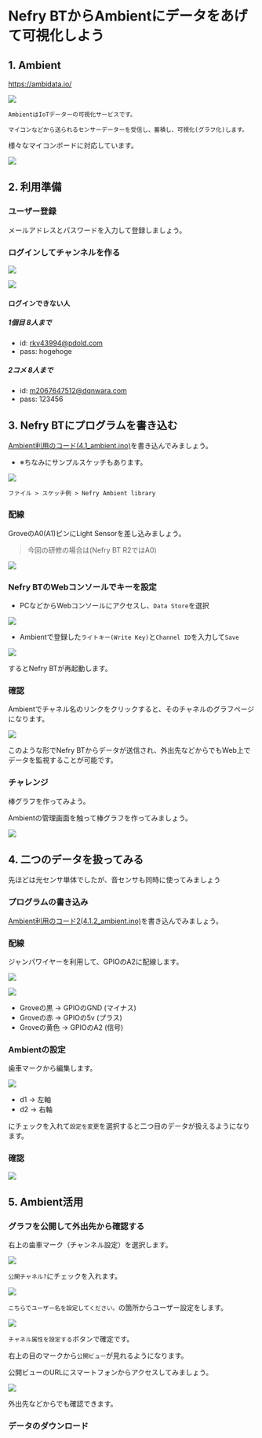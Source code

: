 # Nefry BTからAmbientにデータをあげて可視化しよう

## 1. Ambient

https://ambidata.io/

![](https://i.gyazo.com/0627e9980becca68b8d74c018f14eac0.png)

```
AmbientはIoTデーターの可視化サービスです。

マイコンなどから送られるセンサーデーターを受信し、蓄積し、可視化(グラフ化)します。
```

様々なマイコンボードに対応しています。

![](https://ambidata.io/wp/wp-content/uploads/2016/08/chart2.jpg)

## 2. 利用準備

### ユーザー登録

メールアドレスとパスワードを入力して登録しましょう。

### ログインしてチャンネルを作る

![](https://i.gyazo.com/d88631e273d2ebb8312d0a313077dbc4.png)

![](https://i.gyazo.com/ec26b7309bf4d0472f863f3740f6703e.png)

#### ログインできない人

##### 1個目 8人まで

* id: rkv43994@pdold.com
* pass: hogehoge

##### 2コメ 8人まで

* id: m2067647512@dqnwara.com
* pass: 123456

## 3. Nefry BTにプログラムを書き込む

[Ambient利用のコード(4.1_ambient.ino)](4.1.1_ambient/4.1.1_ambient.ino)を書き込んでみましょう。

- ※ちなみにサンプルスケッチもあります。

![](https://i.gyazo.com/cd415ad4c3c07e988788b94556c1c27d.png)

`ファイル > スケッチ例 > Nefry Ambient library`

### 配線

GroveのA0(A1)ピンにLight Sensorを差し込みましょう。

> 今回の研修の場合は(Nefry BT R2ではA0)

![](https://i.gyazo.com/c67a34a72d8b01b1f3b6b2797c08737d.jpg)

### Nefry BTのWebコンソールでキーを設定

* PCなどからWebコンソールにアクセスし、`Data Store`を選択

![](https://i.gyazo.com/d7499928a193e688742d58dbf4cec1b3.png)


* Ambientで登録した`ライトキー(Write Key)`と`Channel ID`を入力して`Save`

![](https://i.gyazo.com/2f063d19b534feb4089b7c4027e81a5d.png)

するとNefry BTが再起動します。

### 確認

Ambientでチャネル名のリンクをクリックすると、そのチャネルのグラフページになります。

![](https://i.gyazo.com/4bde98b6cdf3ebebe2f9ed9580f35461.gif)

このような形でNefry BTからデータが送信され、外出先などからでもWeb上でデータを監視することが可能です。

### チャレンジ

棒グラフを作ってみよう。

Ambientの管理画面を触って棒グラフを作ってみましょう。

![](https://i.gyazo.com/931c8cd5567c7c619467119a7b178d48.gif)

## 4. 二つのデータを扱ってみる

先ほどは光センサ単体でしたが、音センサも同時に使ってみましょう

### プログラムの書き込み

[Ambient利用のコード2(4.1.2_ambient.ino)](4.1.2_ambient/4.1.2_ambient.ino)を書き込んでみましょう。

### 配線

ジャンパワイヤーを利用して、GPIOのA2に配線します。

![](https://i.gyazo.com/73c91fc0a29021943a5107fe679010a2.png)

![](https://i.gyazo.com/9d5f79c6545ef77e5500b1dda1c62ef1.png)

* Groveの黒 -> GPIOのGND (マイナス)
* Groveの赤 -> GPIOの5v (プラス)
* Groveの黄色 -> GPIOのA2 (信号)

### Ambientの設定

歯車マークから編集します。

![](https://i.gyazo.com/81b9662ae14d7429c1d37ca8e7f2f0e2.png)

* d1 -> 左軸
* d2 -> 右軸

にチェックを入れて`設定を変更`を選択すると二つ目のデータが扱えるようになります。

### 確認

![](https://i.gyazo.com/04c5c81b0c21e906040d4739b916d3c8.gif)

## 5. Ambient活用

### グラフを公開して外出先から確認する

右上の歯車マーク（チャンネル設定）を選択します。

![](https://i.gyazo.com/e1c101242fca2f6e25cabfe08d70ba0a.png)

`公開チャネル?`にチェックを入れます。

![](https://i.gyazo.com/53c2b1a10719fed38c2bf2cbc10b4a59.png)

`こちらでユーザー名を設定してください。`の箇所からユーザー設定をします。

![](https://i.gyazo.com/9bba8d38287667f66997c867c5a91217.png)

`チャネル属性を設定する`ボタンで確定です。

右上の目のマークから`公開ビュー`が見れるようになります。

公開ビューのURLにスマートフォンからアクセスしてみましょう。

![](https://i.gyazo.com/812fed6d272b5dc6a303e5be992e2ed6.png)

外出先などからでも確認できます。

### データのダウンロード